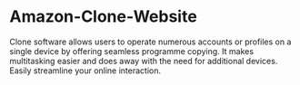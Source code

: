 # Amazon-Clone-Website
Clone software allows users to operate numerous accounts or profiles on a single device by offering seamless programme copying. It makes multitasking easier and does away with the need for additional devices. Easily streamline your online interaction.
